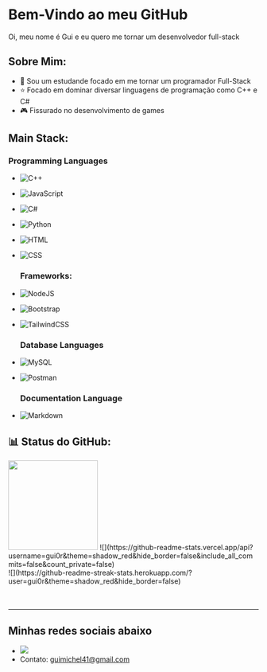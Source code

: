 
  
# Bem-Vindo ao meu GitHub

 Oi, meu nome é Gui e eu quero me tornar um desenvolvedor full-stack

  ## Sobre Mim:
  * 📝 Sou um estudande focado em me tornar um programador Full-Stack
  * ⭐ Focado em dominar diversar linguagens de programação como C++ e C#
  * 🎮 Fissurado no desenvolvimento de games


  ## Main Stack:

  ### Programming Languages
* ![C++](https://img.shields.io/badge/c++-%2300599C.svg?style=for-the-badge&logo=c%2B%2B&logoColor=white) 
* ![JavaScript](https://img.shields.io/badge/JavaScript-F7DF1E?style=for-the-badge&logo=javascript&logoColor=black)&nbsp; 
* ![C#](https://img.shields.io/badge/C%23-239120?style=for-the-badge&logo=csharp&logoColor=white)
* ![Python](https://img.shields.io/badge/python-3670A0?style=for-the-badge&logo=python&logoColor=ffdd54) 
  
* ![HTML](https://img.shields.io/badge/HTML5-E34F26?style=for-the-badge&logo=html5&logoColor=white)&nbsp;
* ![CSS](https://img.shields.io/badge/CSS3-1572B6?style=for-the-badge&logo=css3&logoColor=white)&nbsp;

  
  ### Frameworks:
* ![NodeJS](https://img.shields.io/badge/node.js-6DA55F?style=for-the-badge&logo=node.js&logoColor=white) 
* ![Bootstrap](https://img.shields.io/badge/bootstrap-%238511FA.svg?style=for-the-badge&logo=bootstrap&logoColor=white)
* ![TailwindCSS](https://img.shields.io/badge/Tailwind%20CSS-06B6D4?logo=tailwindcss&logoColor=fff&style=for-the-badge)

  ### Database Languages
* ![MySQL](https://img.shields.io/badge/mysql-%2300000f.svg?style=for-the-badge&logo=mysql&logoColor=white)
* ![Postman](https://img.shields.io/badge/Postman-FF6C37?style=for-the-badge&logo=postman&logoColor=white) 
  
  ### Documentation Language
* ![Markdown](https://img.shields.io/badge/Markdown-000000.svg?style=for-the-badge&logo=Markdown&logoColor=white) 

  
## 📊 Status do GitHub:
 <img height="180em" src="https://github-readme-stats.vercel.app/api/top-langs/?username=Gui0r&layout=compact&langs_count=6&theme=tokyonight"/>
![](https://github-readme-stats.vercel.app/api?username=gui0r&theme=shadow_red&hide_border=false&include_all_commits=false&count_private=false)<br/>
![](https://github-readme-streak-stats.herokuapp.com/?user=gui0r&theme=shadow_red&hide_border=false)<br/>


 <br>
<br/>

---

## Minhas redes sociais abaixo


* <a href="https://www.instagram.com/gui_0r/" target="_blank"><img src="https://img.shields.io/badge/-Instagram-%23E4405F?style=for-the-badge&logo=instagram&logoColor=white" target="_blank"></a>
* Contato: guimichel41@gmail.com


